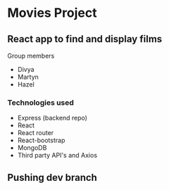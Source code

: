 # Movies Project

## React app to find and display films
Group members
* Divya 
* Martyn 
* Hazel

### Technologies used
* Express (backend repo)
* React
* React router
* React-bootstrap
* MongoDB
* Third party API's and Axios

## Pushing dev branch